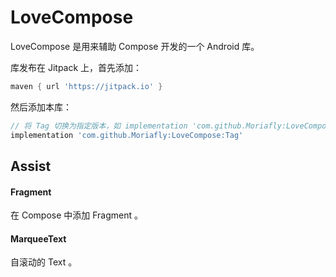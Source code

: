 # LoveCompose

LoveCompose 是用来辅助 Compose 开发的一个 Android 库。

库发布在 Jitpack 上，首先添加：

```groovy
maven { url 'https://jitpack.io' }
```

然后添加本库：

```groovy
// 将 Tag 切换为指定版本，如 implementation 'com.github.Moriafly:LoveCompose:0.1.0-dev01'
implementation 'com.github.Moriafly:LoveCompose:Tag'
```

## Assist

#### Fragment

在 Compose 中添加 Fragment 。

#### MarqueeText

自滚动的 Text 。